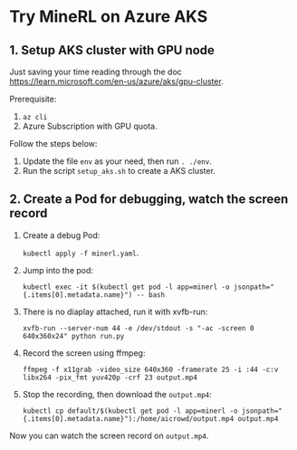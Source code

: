 # Try MineRL on Azure AKS

## 1. Setup AKS cluster with GPU node

Just saving your time reading through the doc https://learn.microsoft.com/en-us/azure/aks/gpu-cluster.

Prerequisite:
1. `az cli`
1. Azure Subscription with GPU quota.

Follow the steps below:
1. Update the file `env` as your need, then run `. ./env`.
1. Run the script `setup_aks.sh` to create a AKS cluster.

## 2. Create a Pod for debugging, watch the screen record

1. Create a debug Pod:

    `kubectl apply -f minerl.yaml`.

1. Jump into the pod:

    `kubectl exec -it $(kubectl get pod -l app=minerl -o jsonpath="{.items[0].metadata.name}") -- bash`

1. There is no diaplay attached, run it with xvfb-run:

    `xvfb-run --server-num 44 -e /dev/stdout -s "-ac -screen 0 640x360x24" python run.py`

1. Record the screen using ffmpeg:

    `ffmpeg -f x11grab -video_size 640x360 -framerate 25 -i :44 -c:v libx264 -pix_fmt yuv420p -crf 23 output.mp4`

1. Stop the recording, then download the `output.mp4`:

    `kubectl cp default/$(kubectl get pod -l app=minerl -o jsonpath="{.items[0].metadata.name}"):/home/aicrowd/output.mp4 output.mp4`


Now you can watch the screen record on `output.mp4`.
